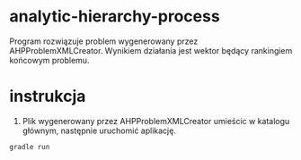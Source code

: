# analytic-hierarchy-process

Program rozwiązuje problem wygenerowany przez AHPProblemXMLCreator. Wynikiem działania jest wektor będący rankingiem końcowym problemu.

# instrukcja

1. Plik wygenerowany przez AHPProblemXMLCreator umieścic w katalogu głównym, następnie uruchomić aplikację.
```
gradle run
```